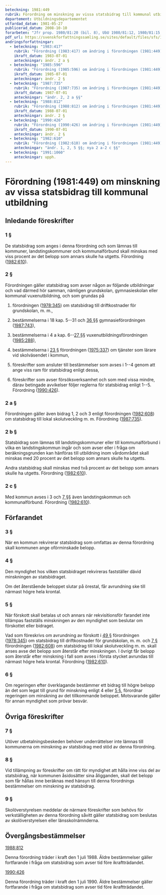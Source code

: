 ```yaml
---
beteckning: 1981:449
rubrik: Förordning om minskning av vissa statsbidrag till kommunal utbildning
departement: Utbildningsdepartementet
utfardad_datum: 1981-05-27
publicerad_datum: 2008-10-10
forarbeten: "Jfr prop. 1980/81:20 (bil. 8), UbU 1980/81:12, 1980/81:15, rskr 1980/81:120, prop. 1980/81:100 (bil. 12 p. C 12, C 19, D 11, E 4), UbU 1980/81:18, 1980/81:22, 1980/81:29, 1980/81:30, rskr 1980/81:217, 1980/81:283, 1980/81:354"
pdf_url: https://svenskforfattningssamling.se/sites/default/files/sfs/1981-05/SFS1981-449.pdf
andringsforfattningar:
  - beteckning: "1983:417"
    rubrik: "Förordning (1983:417) om ändring i förordningen (1981:449) om minskning av vissa statsbidrag till kommunal utbildning"
    ikraft_datum: 1983-07-01
    anteckningar: ändr. 2 a §
  - beteckning: "1985:596"
    rubrik: "Förordning (1985:596) om ändring i förordningen (1981:449) om minskning av vissa statsbidrag till kommunal utbildning"
    ikraft_datum: 1985-07-01
    anteckningar: ändr. 2 §
  - beteckning: "1987:735"
    rubrik: "Förordning (1987:735) om ändring i förordningen (1981:449) om minskning av vissa statsbidrag till kommunal utbildning"
    ikraft_datum: 1987-07-01
    anteckningar: "ändr. 2, 2 a §§"
  - beteckning: "1988:812"
    rubrik: "Förordning (1988:812) om ändring i förordningen (1981:449) om minskning av vissa statsbidrag till kommunal utbildning"
    ikraft_datum: 1988-07-01
    anteckningar: ändr. 2 §
  - beteckning: "1990:426"
    rubrik: "Förordning (1990:426) om ändring i förordningen (1981:449) om minskning av vissa statsbidrag till kommunal utbildning"
    ikraft_datum: 1990-07-01
    anteckningar: ändr. 2 §
  - beteckning: "1982:610"
    rubrik: "Förordning (1982:610) om ändring i förordningen (1981:449) om minskning av vissa statsbidrag till kommunal utbildning"
    anteckningar: "ändr. 1, 2, 5 §§; nya 2 a-2 c §§"
  - beteckning: "1991:1060"
    anteckningar: upph.
---
```


# Förordning (1981:449) om minskning av vissa statsbidrag till kommunal utbildning

## Inledande föreskrifter

### 1 §

De statsbidrag som anges i denna förordning och som lämnas till kommuner, landstingskommuner och kommunalförbund skall minskas med viss procent av det belopp som annars skulle ha utgetts. Förordning ([1982:610](https://selex.se/eli/sfs/1982/610)).

### 2 §

Förordningen gäller statsbidrag som avser någon av följande utbildningar och vad därmed hör samman, nämligen grundskolan, gymnasieskolan eller kommunal vuxenutbildning, och som grundas på

1. förordningen ([1978:345](https://selex.se/eli/sfs/1978/345)) om statsbidrag till driftkostnader för grundskolan, m. m.,

2. bestämmelserna i 18 kap. 5--31 och [36 §](#36)§ gymnasieförordningen ([1987:743](https://selex.se/eli/sfs/1987/743)),

3. bestämmelserna i 4 a kap. 6--[27 §](#27)§ vuxenutbildningsförordningen ([1985:288](https://selex.se/eli/sfs/1985/288)),

4. bestämmelserna i [23 §](#23) förordningen ([1975:337](https://selex.se/eli/sfs/1975/337)) om tjänster som lärare vid skolväsendet i kommun,

5. föreskrifter som ansluter till bestämmelser som avses i 1--4 genom att ange viss ram för statsbidrag enligt dessa,

6. föreskrifter som avser försöksverksamhet och som med vissa mindre, därav betingade avvikelser följer reglerna för statsbidrag enligt 1--5. Förordning ([1990:426](https://selex.se/eli/sfs/1990/426)).

### 2 a §

Förordningen gäller även bidrag 1, 2 och 3 enligt förordningen ([1982:608](https://selex.se/eli/sfs/1982/608)) om statsbidrag till lokal skolutveckling m. m. Förordning ([1987:735](https://selex.se/eli/sfs/1987/735)).

### 2 b §

Statsbidrag som lämnas till landstingskommuner eller till kommunalförbund i vilka en landstingskommun ingår och som avser eller i fråga om beräkningsgrunden kan hänföras till utbildning inom vårdområdet skall minskas med 20 procent av det belopp som annars skulle ha utgetts.

Andra statsbidrag skall minskas med två procent av det belopp som annars skulle ha utgetts. Förordning ([1982:610](https://selex.se/eli/sfs/1982/610)).

### 2 c §

Med kommun avses i 3 och [7 §](#7)§ även landstingskommun och kommunalförbund. Förordning ([1982:610](https://selex.se/eli/sfs/1982/610)).

## Förfarandet

### 3 §

När en kommun rekvirerar statsbidrag som omfattas av denna förordning skall kommunen ange oförminskade belopp.

### 4 §

Den myndighet hos vilken statsbidraget rekvireras fastställer dävid minskningen av statsbidraget.

Om det återstående beloppet slutar på örestal, får avrundning ske till närmast högre hela krontal.

### 5 §

När förskott skall betalas ut och annars när rekvisitionsför farandet inte tillämpas fastställs minskningen av den myndighet som beslutar om förskottet eller bidraget.

Vad som föreskrivs om avrundning av förskott i [49 §](#49) förordningen ([1978:345](https://selex.se/eli/sfs/1978/345)) om statsbidrag till driftkostnader för grundskolan, m. m. och [7 §](#7) förordningen ([1982:608](https://selex.se/eli/sfs/1982/608)) om statsbidrag till lokal skolutveckling m. m. skall anses avse det belopp som återstår efter minskningen. I övrigt får belopp som återstår efter minskning i fall som avses i första stycket avrundas till närmast högre hela krontal. Förordning ([1982:610](https://selex.se/eli/sfs/1982/610)).

### 6 §

Om regeringen efter överklagande bestämmer ett bidrag till högre belopp än  det som legat till grund för minskning enligt 4 eller [5 §](#5), förordnar regeringen om minskning av det tillkommande beloppet. Motsvarande gäller för annan myndighet som prövar besvär.

## Övriga föreskrifter

### 7 §

Utöver utbetalningsbeskeden behöver underrättelser inte lämnas till kommunerna om minskning av statsbidrag med stöd av denna förordning.

### 8 §

Vid tillämpning av föreskrifter om rätt för myndighet att hålla inne viss del av statsbidrag, när kommunen åsidosätter sina åligganden, skall det belopp som får hållas inne beräknas med hänsyn till denna förordnings bestämmelser om minskning av statsbidrag.

### 9 §

Skolöverstyrelsen meddelar de närmare föreskrifter som behövs för verkställigheten av denna förordning såvitt gäller statsbidrag som beslutas av skolöverstyrelsen eller länsskolnämnderna.

## Övergångsbestämmelser

[1988:812](https://selex.se/eli/sfs/1988/812)

Denna förordning träder i kraft den 1 juli 1988. Äldre bestämmelser gäller fortfarande i fråga om statsbidrag som avser tid före ikraftträdandet.

[1990:426](https://selex.se/eli/sfs/1990/426)

Denna förordning träder i kraft den 1 juli 1990. Äldre bestämmelser gäller fortfarande i fråga om statsbidrag som avser tid före ikraftträdandet.
